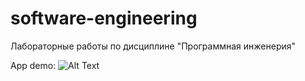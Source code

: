 # software-engineering
Лабораторные работы по дисциплине "Программная инженерия"

App demo:
![Alt Text](https://a.radikal.ru/a20/2005/f9/857ca289cd9c.gif)
